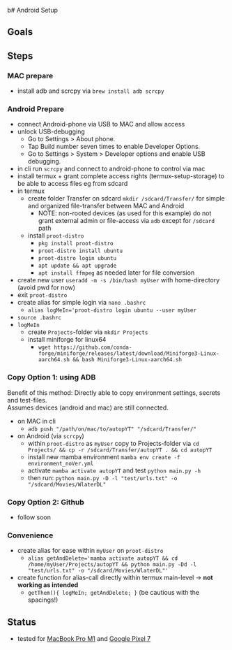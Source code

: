 b# Android Setup

## Goals

## Steps

### MAC prepare

* install adb and scrcpy via `brew install adb scrcpy`

### Android Prepare

* connect Android-phone via USB to MAC and allow access
* unlock USB-debugging
    * Go to Settings > About phone.
    * Tap Build number seven times to enable Developer Options.
    * Go to Settings > System > Developer options and enable USB debugging.
* in cli run `scrcpy` and connect to android-phone to control via mac
* install termux + grant complete access rights (termux-setup-storage) to be able to access files eg from sdcard
* in termux
    * create folder Transfer on sdcard `mkdir /sdcard/Transfer/` for simple and organized file-transfer between MAC and Android
        * NOTE: non-rooted devices (as used for this example) do not grant external admin or file-access via `adb` except for `/sdcard` path
    * install `proot-distro`
        * `pkg install proot-distro`
        * `proot-distro install ubuntu`
        * `proot-distro login ubuntu`
        * `apt update && apt upgrade`
        * `apt install ffmpeg` as needed later for file conversion
* create new user `useradd -m -s /bin/bash myUser` with home-directory (avoid pwd for now)
* exit `proot-distro`
* create alias for simple login via `nano .bashrc`
    * `alias logMeIn='proot-distro login ubuntu --user myUser`
* `source .bashrc`
* `logMeIn`
    * create `Projects`-folder via `mkdir Projects`
    * install miniforge for linux64
        * `wget https://github.com/conda-forge/miniforge/releases/latest/download/Miniforge3-Linux-aarch64.sh && bash Miniforge3-Linux-aarch64.sh`

### Copy Option 1: using ADB

Benefit of this method: Directly able to copy environment settings, secrets and test-files.</br>
Assumes devices (android and mac) are still connected.

* on MAC in cli
    * `adb push "/path/on/mac/to/autopYT" "/sdcard/Transfer/"`
* on Android (via `scrcpy`)
    * within `proot-distro` as `myUser` copy to Projects-folder via `cd Projects/ && cp -r /sdcard/Transfer/autopYT . && cd autopYT`
    * install new mamba environment `mamba env create -f environment_noVer.yml`
    * activate `mamba activate autopYT` and test `python main.py -h`
    * then run: `python main.py -D -l "test/urls.txt" -o "/sdcard/Movies/WlaterDL"`

### Copy Option 2: Github

* follow soon

### Convenience

* create alias for ease within `myUser` on `proot-distro`
    * `alias getAndDelete='mamba activate autopYT && cd /home/myUser/Projects/autopYT && python main.py -Dd -l "test/urls.txt" -o "/sdcard/Movies/WlaterDL"'`
* create function for alias-call directly within termux main-level -> **not working as intended**
    * `getThem(){ logMeIn; getAndDelete; }` (be cautious with the spacings!)

## Status

* tested for [MacBook Pro M1](https://support.apple.com/en-us/111902) and [Google Pixel 7](https://en.wikipedia.org/wiki/Pixel_7)
